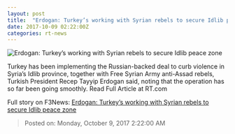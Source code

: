```yaml
---
layout: post
title:  "Erdogan: Turkey’s working with Syrian rebels to secure Idlib peace zone"
date: 2017-10-09 02:22:00Z
categories: rt-news
---
```


![Erdogan: Turkey’s working with Syrian rebels to secure Idlib peace zone](https://cdni.rt.com/files/2017.10/article/59dac1cefc7e93c8388b4567.jpg)

Turkey has been implementing the Russian-backed deal to curb violence in Syria’s Idlib province, together with Free Syrian Army anti-Assad rebels, Turkish President Recep Tayyip Erdogan said, noting that the operation has so far been going smoothly. Read Full Article at RT.com


Full story on F3News: [Erdogan: Turkey’s working with Syrian rebels to secure Idlib peace zone](http://www.f3nws.com/n/CEHSvB)

> Posted on: Monday, October 9, 2017 2:22:00 AM
